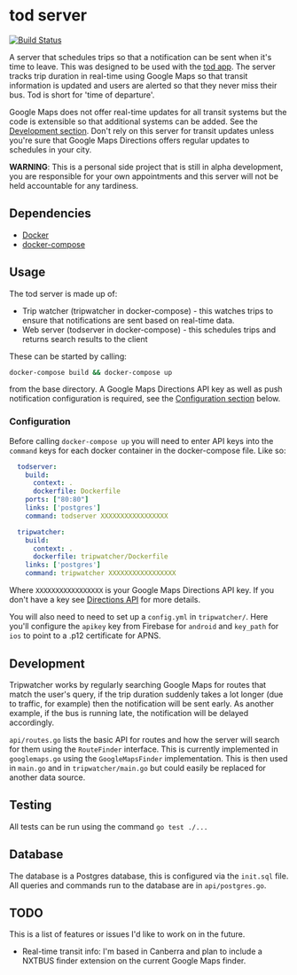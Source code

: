 # tod server
[![Build Status](https://travis-ci.org/oliveroneill/todserver.svg?branch=master)](https://travis-ci.org/oliveroneill/todserver)

A server that schedules trips so that a notification can be sent when it's
time to leave. This was designed to be used with the
[tod app](https://github.com/oliveroneill/tod). The server tracks trip
duration in real-time using Google Maps so that transit information is updated
and users are alerted so that they never miss their bus. Tod is short for
'time of departure'.

Google Maps does not offer real-time updates for all transit systems but the
code is extensible so that additional systems can be added.
See the [Development section](#development). Don't rely on this server for
transit updates unless you're sure that Google Maps Directions offers regular
updates to schedules in your city.

**WARNING**: This is a personal side project that is still in alpha
development, you are responsible for your own appointments and this
server will not be held accountable for any tardiness.

## Dependencies
* [Docker](https://docs.docker.com/engine/installation/)
* [docker-compose](https://docs.docker.com/compose/install/)

## Usage
The tod server is made up of:
* Trip watcher (tripwatcher in docker-compose) - this watches trips to ensure that notifications are sent based on real-time data.
* Web server (todserver in docker-compose) - this schedules trips and returns search results to the client

These can be started by calling:
```bash
docker-compose build && docker-compose up
```
from the base directory. A Google Maps Directions API key as well as push
notification configuration is required, see the
[Configuration section](#configuration) below.

### Configuration
Before calling `docker-compose up` you will need to enter API keys into the
`command` keys for each docker container in the docker-compose file. Like so:

```yaml
  todserver:
    build:
      context: .
      dockerfile: Dockerfile
    ports: ["80:80"]
    links: ['postgres']
    command: todserver XXXXXXXXXXXXXXXXX

  tripwatcher:
    build:
      context: .
      dockerfile: tripwatcher/Dockerfile
    links: ['postgres']
    command: tripwatcher XXXXXXXXXXXXXXXXX
```
Where `XXXXXXXXXXXXXXXXX` is your Google Maps Directions API key. If you don't
have a key see
[Directions API](https://developers.google.com/maps/documentation/directions/)
for more details.

You will also need to need to set up a `config.yml` in `tripwatcher/`.
Here you'll configure the `apikey` key from Firebase for `android` and
`key_path` for `ios` to point to a .p12 certificate for APNS.

## Development
Tripwatcher works by regularly searching Google Maps for routes that match the
user's query, if the trip duration suddenly takes a lot longer (due to traffic,
for example) then the notification will be sent early. As another example, if
the bus is running late, the notification will be delayed accordingly.

`api/routes.go` lists the basic API for routes and how the server will search
for them using the `RouteFinder` interface. This is currently implemented in
`googlemaps.go` using the `GoogleMapsFinder` implementation. This is then used
in `main.go` and in `tripwatcher/main.go` but could easily be replaced for
another data source.

## Testing
All tests can be run using the command `go test ./...`

## Database
The database is a Postgres database, this is configured via the `init.sql` file.
All queries and commands run to the database are in `api/postgres.go`.

## TODO
This is a list of features or issues I'd like to work on in the future.
* Real-time transit info: I'm based in Canberra and plan to include a
NXTBUS finder extension on the current Google Maps finder.
